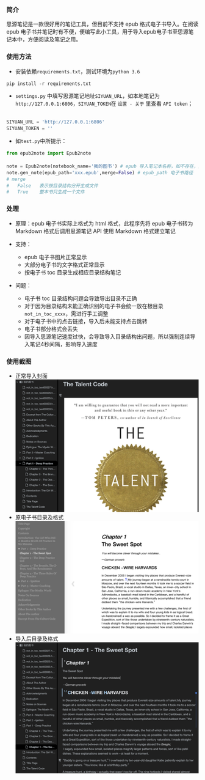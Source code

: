 

### 简介

思源笔记是一款很好用的笔记工具，但目前不支持 epub 格式电子书导入。在阅读 epub 电子书并笔记时有不便，便编写此小工具，用于导入epub电子书至思源笔记本中，方便阅读及笔记之用。


### 使用方法

- 安装依赖`requirements.txt`，测试环境为`python 3.6`

```terminal
pip install -r requirements.txt
```

- `settings.py` 中填写思源笔记地址`SIYUAN_URL`，如本地笔记为`http://127.0.0.1:6806`，`SIYUAN_TOKEN`在 `设置 - 关于` 里查看 `API token`；

```python

SIYUAN_URL = 'http://127.0.0.1:6806'
SIYUAN_TOKEN = ''

```

- 如`test.py`中所提示：

```python
from epub2note import Epub2note

note = Epub2note(notebook_name='我的图书') # epub 导入笔记本名称，如不存在，则会自动新建
note.gen_note(epub_path='xxx.epub',merge=False) # epub_path 电子书路径
# merge
#   False   表示按目录结构分开生成文件
#   True    整本书只生成一个文件

```


### 处理

- 原理：epub 电子书实际上格式为 html 格式，此程序先将 epub 电子书转为 Markdown 格式后调用思源笔记 API 使用 Markdown 格式建立笔记
    
- 支持：
    - epub 电子书图片正常显示
    - 大部分电子书的文字格式正常显示
    - 按电子书 toc 目录生成相应目录结构笔记
- 问题：
    - 电子书 toc 目录结构问题会导致导出目录不正确
    - 对于因为目录结构未能正确识别的电子书会统一放在根目录`not_in_toc_xxxx`，需进行手工调整
    - 对于电子书中的点击链接，导入后未能支持点击跳转
    - 电子书部分格式会丢失
    - 因导入思源笔记速度过快，会导致导入目录结构出问题，所以强制连续导入笔记4秒间隔，影响导入速度
    

### 使用截图

- 正常导入封面
![](./screenshots/1.png)
- 原电子书目录及格式
![](./screenshots/2.png)
- 导入后目录及格式
![](./screenshots/3.png)